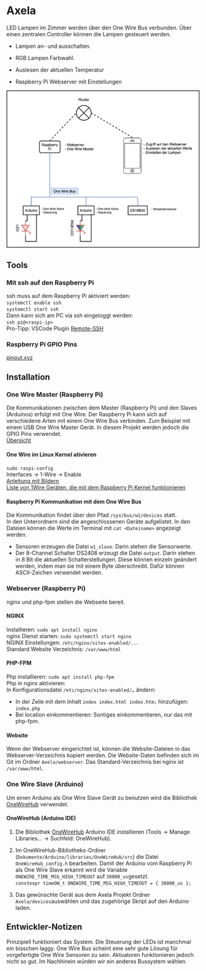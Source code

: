 # Axela

LED Lampen im Zimmer werden über den One Wire Bus verbunden. Über einen zentralen Controller können die Lampen gesteuert werden.

- Lampen an- und ausschalten.

- RGB Lampen Farbwahl.

- Auslesen der aktuellen Temperatur

- Raspberry Pi Webserver mit Einstellungen

![alt text](documentation/plan.drawio.png "Projektplan")

## Tools

### Mit ssh auf den Raspberry Pi

ssh muss auf dem Raspberry Pi aktiviert werden:  
`systemctl enable ssh`  
`systemctl start ssh`  
Dann kann sich am PC via ssh eingeloggt werden:  
`ssh pi@<raspi-ip>`  
Pro-Tipp: VSCode Plugin [Remote-SSH](https://marketplace.visualstudio.com/items?itemName=ms-vscode-remote.remote-ssh)

### Raspberry Pi GPIO Pins

[pinout.xyz](https://de.pinout.xyz)

## Installation

### One Wire Master (Raspberry Pi)

Die Kommunikationen zwischen dem Master (Raspberry Pi) und den Slaves (Arduinos) erfolgt mit One Wire. Der Raspberry Pi kann sich auf verschiedene Arten mit einem One Wire Bus verbinden. Zum Beispiel mit einem USB One Wire Master Gerät. In diesem Projekt werden jedoch die GPIO Pins verwendet.  
[Übersicht](https://blog.gegg.us/2013/03/4-different-methods-of-1-wire-access-on-raspberry-pi/)

#### One Wire im Linux Kernel ativieren

`sudo raspi-config`  
Interfaces -> 1-Wire -> Enable  
[Anleitung mit Bildern](https://www.raspberrypi-spy.co.uk/2018/02/enable-1-wire-interface-raspberry-pi/)  
[Liste von 1Wire Geräten, die mit dem Raspberry Pi Kernel funktionieren](http://rants.dyer.com.hk/rpi/1wire2019.html)

#### Raspberry Pi Kommunikation mit dem One Wire Bus

Die Kommunikation findet über den Pfad `/sys/bus/w1/devices` statt.  
In den Unterordnern sind die angeschlossenen Geräte aufgelistet. In den Dateien können die Werte im Terminal mit `cat <Dateiname>` angezeigt werden.

- Sensoren erzeugen die Datei `w1_slave`. Darin stehen die Sensorwerte.
- Der 8-Channel Schalter DS2408 erzeugt die Datei `output`. Darin stehen in 8 Bit die aktuellen Schalterstellungen. Diese können einzeln geändert werden, indem man sie mit einem Byte überschreibt. Dafür können ASCII-Zeichen verwendet werden.

### Webserver (Raspberry Pi)

nginx und php-fpm stellen die Webseite bereit.

#### NGINX

Installieren: `sudo apt install nginx`  
nginx Dienst starten: `sudo systemctl start nginx`  
NGINX Einstellungen: `/etc/nginx/sites-enabled/...`  
Standard Website Verzeichnis: `/var/www/html`

#### PHP-FPM

Php installieren: `sudo apt install php-fpm`  
Php in nginx aktivieren:  
In Konfigurationsdatei `/etc/nginx/sites-enabled/…` ändern:

- In der Zeile mit dem Inhalt `index index.html index.htm;` hinzufügen: `index.php`
- Bei location einkommentieren: Sontiges einkommentieren, nur das mit php-fpm.

#### Website

Wenn der Webserver eingerichtet ist, können die Website-Dateien in das Webserver-Verzeichnis kopiert werden. Die Website-Daten befinden sich im Git im Ordner `Axela/webserver`. Das Standard-Verzeichnis bei nginx ist `/var/www/html`.

### One Wire Slave (Arduino)

Um einen Arduino als One Wire Slave Gerät zu benutzen wird die Bibliothek [OneWireHub](https://github.com/orgua/OneWireHub) verwendet.

#### OneWireHub (Arduino IDE)

1. Die Bibliothek [OneWireHub](https://github.com/orgua/OneWireHub) Arduino IDE installieren (Tools -> Manage Libraries... -> Suchfeld: OneWireHub).

2. Im OneWireHub-Bibliotheks-Ordner (`Dokumente/Arduino/libraries/OneWireHub/src`) die Datei `OneWireHub_config.h` bearbeiten. Damit der Arduino vom Raspberry Pi als One Wire Slave erkannt wird die Variable `ONEWIRE_TIME_MSG_HIGH_TIMEOUT` auf `38000_us`gesetzt.  
`constexpr timeOW_t ONEWIRE_TIME_MSG_HIGH_TIMEOUT = { 38000_us };`

3. Das gewünschte Gerät aus dem Axela Projekt Ordner `Axela/devices`auswählen und das zugehörige Skript auf den Arduino laden.

## Entwickler-Notizen

Prinzipiell funktioniert das System. Die Steuerung der LEDs ist manchmal ein bisschen laggy. One Wire Bus scheint eine sehr gute Lösung für vorgefertigte One Wire Sensoren zu sein. Aktuatoren funktionieren jedoch nicht so gut. Im Nachhinein würden wir ein anderes Bussystem wählen.
